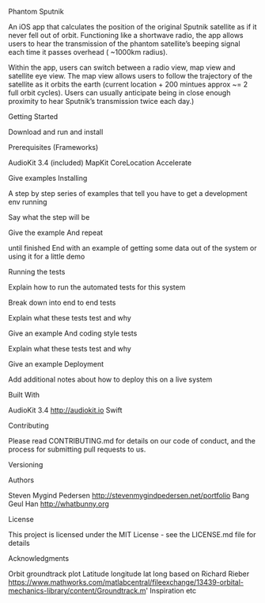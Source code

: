 Phantom Sputnik

An iOS app that calculates the position of the original Sputnik satellite as if it never fell out of orbit. Functioning like a shortwave radio, the app allows users to hear the transmission of the phantom satellite’s beeping signal each time it passes overhead ( ~1000km radius). 

Within the app, users can switch between a radio view, map view and satellite eye view. 
The map view allows users to follow the trajectory of the satellite as it orbits the earth (current location + 200 mintues approx ~= 2 full orbit cycles). Users can usually anticipate being in close enough proximity to hear Sputnik’s transmission twice each day.)

Getting Started

Download and run and install 

Prerequisites (Frameworks)

AudioKit 3.4 (included)
MapKit
CoreLocation
Accelerate

Give examples
Installing

A step by step series of examples that tell you have to get a development env running

Say what the step will be

Give the example
And repeat

until finished
End with an example of getting some data out of the system or using it for a little demo

Running the tests

Explain how to run the automated tests for this system

Break down into end to end tests

Explain what these tests test and why

Give an example
And coding style tests

Explain what these tests test and why

Give an example
Deployment

Add additional notes about how to deploy this on a live system

Built With

AudioKit 3.4 http://audiokit.io
Swift

Contributing

Please read CONTRIBUTING.md for details on our code of conduct, and the process for submitting pull requests to us.

Versioning

Authors

Steven Mygind Pedersen http://stevenmygindpedersen.net/portfolio
Bang Geul Han http://whatbunny.org

License

This project is licensed under the MIT License - see the LICENSE.md file for details

Acknowledgments

Orbit groundtrack plot Latitude longitude lat long
based on Richard Rieber
https://www.mathworks.com/matlabcentral/fileexchange/13439-orbital-mechanics-library/content/Groundtrack.m'
Inspiration
etc
